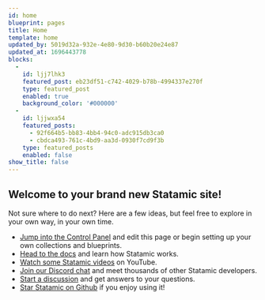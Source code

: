 ```yaml
---
id: home
blueprint: pages
title: Home
template: home
updated_by: 5019d32a-932e-4e80-9d30-b60b20e24e87
updated_at: 1696443778
blocks:
  -
    id: ljj7lhk3
    featured_post: eb23df51-c742-4029-b78b-4994337e270f
    type: featured_post
    enabled: true
    background_color: '#000000'
  -
    id: ljjwxa54
    featured_posts:
      - 92f664b5-bb83-4bb4-94c0-adc915db3ca0
      - cbdca493-761c-4bd9-aa3d-0930f7cd9f3b
    type: featured_posts
    enabled: false
show_title: false
---
```

## Welcome to your brand new Statamic site!

Not sure where to do next? Here are a few ideas, but feel free to explore in your own way, in your own time.

- [Jump into the Control Panel](/cp) and edit this page or begin setting up your own collections and blueprints.
- [Head to the docs](https://statamic.dev) and learn how Statamic works.
- [Watch some Statamic videos](https://youtube.com/statamic) on YouTube.
- [Join our Discord chat](https://statamic.com/discord) and meet thousands of other Statamic developers.
- [Start a discussion](https://github.com/statamic/cms/discussions) and get answers to your questions.
- [Star Statamic on Github](https://github.com/statamic/cms) if you enjoy using it!
